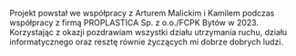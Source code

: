 Projekt powstał we współpracy z Arturem Malickim i Kamilem  podczas współpracy z firmą PROPLASTICA Sp. z o.o./FCPK Bytów w 2023.
Korzystając z okazji pozdrawiam wszystki działu utrzymania ruchu, działu informatycznego oraz resztę równie życzących mi dobrze dobrych ludzi.
